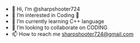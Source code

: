 - 👋 Hi, I’m @sharpshooter724
- 👀 I’m interested in Coding 🤖
- 🌱 I’m currently learning C++ language
- 💞️ I’m looking to collaborate on CODING
- 📫 How to reach me sharpshooter724@gmail.com

<!---
sharpshooter724/sharpshooter724 is a ✨ special ✨ repository because its `README.md` (this file) appears on your GitHub profile.
You can click the Preview link to take a look at your changes.
--->
